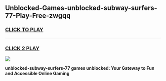 
## Unblocked-Games-unblocked-subway-surfers-77-Play-Free-zwgqq
<h3>
<a href="https://premium76.site?title=unblocked-subway-surfers-77&ref=23A">CLICK TO PLAY</a></h3>
<hr>

<h3>
<a href="https://premium76.site?title=unblocked-subway-surfers-77&ref=23A">CLICK 2 PLAY</a>
  
</h3>

<a href="https://premium76.site?title=unblocked-subway-surfers-77&ref=23A"><img src="https://clearcache.store/games.png"></a>


**unblocked-subway-surfers-77 games unblocked: Your Gateway to Fun and Accessible Online Gaming**

